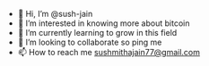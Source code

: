- 👋 Hi, I’m @sush-jain
- 👀 I’m interested in knowing more about bitcoin
- 🌱 I’m currently learning to grow in this field
- 💞️ I’m looking to collaborate so ping me
- 📫 How to reach me sushmithajain77@gmail.com

<!---
sush-jain/sush-jain is a ✨ special ✨ repository because its `README.md` (this file) appears on your GitHub profile.
You can click the Preview link to take a look at your changes.
--->

